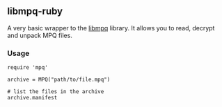 ## libmpq-ruby

A very basic wrapper to the [libmpq](https://libmpq.org/) library. It allows you to read, decrypt and unpack MPQ files.

### Usage

    require 'mpq'
    
    archive = MPQ("path/to/file.mpq")
    
    # list the files in the archive
    archive.manifest
    